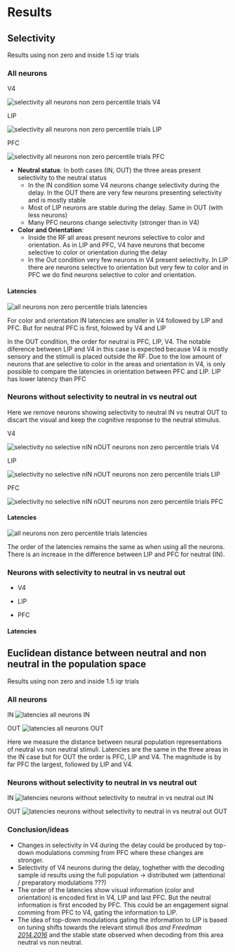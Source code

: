 # Results

## Selectivity
Results using non zero and inside 1.5 iqr trials
### All neurons
V4

![selectivity all neurons non zero percentile trials V4](../../../../../../../../envau/work/invibe/USERS/IBOS/data/Riesling/TSCM/OpenEphys/selectivity/percentile_with_nonzero/2024_09_23_17_09_29/v4_selectivity.jpg)

LIP

![selectivity all neurons non zero percentile trials LIP](../../../../../../../../envau/work/invibe/USERS/IBOS/data/Riesling/TSCM/OpenEphys/selectivity/percentile_with_nonzero/2024_09_23_17_09_29/lip_selectivity.jpg)

PFC

![selectivity all neurons non zero percentile trials PFC](../../../../../../../../envau/work/invibe/USERS/IBOS/data/Riesling/TSCM/OpenEphys/selectivity/percentile_with_nonzero/2024_09_23_17_09_29/pfc_selectivity.jpg)


* **Neutral status**:
In both cases (IN, OUT) the three areas present selectivity to the neutral status
    * In the IN condition some V4 neurons change selectivity during the delay. In the OUT there are very few neurons presenting selectivity and is mostly stable 
    * Most of LIP neurons are stable during the delay. Same in OUT (with less neurons)
    * Many PFC neurons change selectivity (stronger than in V4) 
* **Color and Orientation**:
    * Inside the RF all areas present neurons selective to color and orientation. As in LIP and PFC, V4 have neurons that become selective to color or orientation during the delay
    * In the Out condition very few neurons in V4 present selectivity. In LIP there are neurons selective to orientation but very few to color and in PFC we do find neurons selective to color and orientation.

#### Latencies
![all neurons non zero percentile trials latencies](../../../../../../../../envau/work/invibe/USERS/IBOS/data/Riesling/TSCM/OpenEphys/selectivity/percentile_with_nonzero/2024_09_23_17_09_29/latencies.jpg)

For color and orientation IN latencies are smaller in V4 followed by LIP and PFC. But for neutral PFC is first, folowed by V4 and LIP

In the OUT condition, the order for neutral is PFC, LIP, V4. The notable diference between LIP and V4 in this case is expected because V4 is mostly sensory and the stimuli is placed outside the RF.
Due to the low amount of neurons that are selective to color in the areas and orientation in V4, is only possible to compare the latencies in orientation between PFC and LIP. LIP has lower latency than PFC

### Neurons without selectivity to neutral in vs neutral out
Here we remove neurons showing selectivity to neutral IN vs neutral OUT to discart the visual and keep the cognitive response to the neutral stimulus.

V4

![selectivity no selective nIN nOUT neurons non zero percentile trials V4](../../../../../../../../envau/work/invibe/USERS/IBOS/data/Riesling/TSCM/OpenEphys/selectivity/percentile_with_nonzero/2024_09_23_17_09_29/v4_selectivity_no_selective_neutral_inout.jpg)

LIP

![selectivity no selective nIN nOUT neurons non zero percentile trials LIP](../../../../../../../../envau/work/invibe/USERS/IBOS/data/Riesling/TSCM/OpenEphys/selectivity/percentile_with_nonzero/2024_09_23_17_09_29/lip_selectivity_no_selective_neutral_inout.jpg)

PFC

![selectivity no selective nIN nOUT neurons non zero percentile trials PFC](../../../../../../../../envau/work/invibe/USERS/IBOS/data/Riesling/TSCM/OpenEphys/selectivity/percentile_with_nonzero/2024_09_23_17_09_29/pfc_selectivity_no_selective_neutral_inout.jpg)

 
#### Latencies

![all neurons non zero percentile trials latencies](../../../../../../../../envau/work/invibe/USERS/IBOS/data/Riesling/TSCM/OpenEphys/selectivity/percentile_with_nonzero/2024_09_23_17_09_29/latencies_no_selective_neutral_inout.jpg)

The order of the latencies remains the same as when using all the neurons. There is an increase in the difference between LIP and PFC for neutral (IN).

### Neurons with selectivity to neutral in vs neutral out
* V4

* LIP

* PFC

#### Latencies

## Euclidean distance between neutral and non neutral in the population space
Results using non zero and inside 1.5 iqr trials
### All neurons
IN 
![latencies all neurons IN](../../../../../../../../envau/work/invibe/USERS/IBOS/data/Riesling/TSCM/OpenEphys/population_distance/euclidean/percentile_with_nonzero/all_neurons/2024_09_24_21_18_55/in_rf/distance.png)

OUT 
![latencies all neurons OUT](../../../../../../../../envau/work/invibe/USERS/IBOS/data/Riesling/TSCM/OpenEphys/population_distance/euclidean/percentile_with_nonzero/all_neurons/2024_09_24_21_18_55/out_rf/distance.png)

Here we measure the distance between neural population representations of neutral vs non neutral stimuli. 
Latencies are the same in the three areas in the IN case but for OUT the order is PFC, LIP and V4. 
The magnitude is by far PFC the largest, followed by LIP and V4. 

### Neurons without selectivity to neutral in vs neutral out
IN 
![latencies neurons without selectivity to neutral in vs neutral out IN](../../../../../../../../envau/work/invibe/USERS/IBOS/data/Riesling/TSCM/OpenEphys/population_distance/euclidean/percentile_with_nonzero/no_neutral_inout_selectivity/2024_09_25_09_50_13/in_rf/distance.png)

OUT 
![latencies neurons without selectivity to neutral in vs neutral out OUT](../../../../../../../../envau/work/invibe/USERS/IBOS/data/Riesling/TSCM/OpenEphys/population_distance/euclidean/percentile_with_nonzero/no_neutral_inout_selectivity/2024_09_25_09_50_13/out_rf/distance.png)


### Conclusion/ideas

* Changes in selectivity in V4 during the delay could be produced by top-down modulations comming from PFC where these changes are stronger.  
* Selectivity of V4 neurons during the delay, toghether with the decoding sample id results using the full population -> distributed wm (attentional / preparatory modulations ???)
* The order of the latencies show visual information (color and orientation) is encoded first in V4, LIP and last PFC. But the neutral information is first encoded by PFC. This could be an engagement signal comming from PFC to V4, gating the information to LIP.
* The idea of top-down modulations gating the information to LIP is based on tuning shifts towards the relevant stimuli *Ibos and Freedman [2014](https://www.cell.com/neuron/fulltext/S0896-6273(14)00695-3),[2016](https://www.cell.com/neuron/fulltext/S0896-6273(16)30410-X)* and the stable state observed when decoding from this area neutral vs non neutral.
